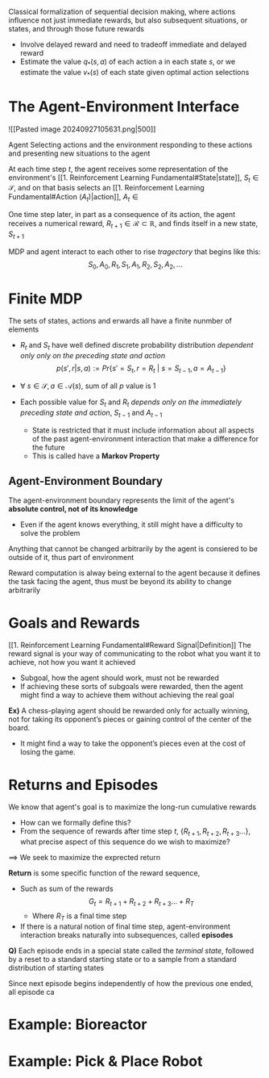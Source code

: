 Classical formalization of sequential decision making, where actions influence not just immediate rewards, but also subsequent situations, or states, and through those future rewards
- Involve delayed reward and need to tradeoff immediate and delayed reward
- Estimate the value $q_{*}(s,a)$ of each action a in each state $s$, or we estimate the value $v_{*}(s)$ of each state given optimal action selections

# The Agent-Environment Interface

![[Pasted image 20240927105631.png|500]]

Agent Selecting actions and the environment responding to these actions and presenting new situations to the agent

At each time step $t$, the agent receives some representation of the environment's [[1. Reinforcement Learning Fundamental#State|state]], $S_{t}\in \mathcal{S}$, and on that basis selects an [[1. Reinforcement Learning Fundamental#Action $(A_{t})$|action]], $A_{t}\in\mathcal{}$

One time step later, in part as a consequence of its action, the agent receives a numerical reward, $R_{t+1}\in\mathcal{R}\subset\mathbb{R}$, and finds itself in a new state, $S_{t+1}$

MDP and agent interact to each other to rise *tragectory* that begins like this:
$$S_{0}, A_{0}, R_{1}, S_{1}, A_{1}, R_{2}, S_{2}, A_{2}, \dots$$

# Finite MDP
The sets of states, actions and erwards all have a finite nunmber of elements
- $R_{t}$ and $S_{t}$ have well defined discrete probability distribution *dependent only only on the preceding state and action*
$$p(s',r |s,a) := Pr\{s'=S_{t}, r=R_{t}\text{ | }s=S_{t-1}, a=A_{t-1}\}$$

- $\forall \text{ }s\in\mathcal{S}, a\in\mathcal{A}(s)$, sum of all $p$ value is 1
- Each possible value for $S_{t}$ and $R_{t}$ *depends only on the immediately preceding state and action*, $S_{t-1}$ and $A_{t-1}$
	- State is restricted that it must include information about all aspects of the past agent-environment interaction that make a difference for the future
	- This is called have a **Markov Property**

## Agent-Environment Boundary
The agent-environment boundary represents the limit of the agent's **absolute control, not of its knowledge**
- Even if the agent knows everything, it still might have a difficulty to solve the problem

Anything that cannot be changed arbitrarily by the agent is consiered to be outside of it, thus part of environment

Reward computation is alway being external to the agent because it defines the task facing the agent, thus must be beyond its ability to change arbitrarily

# Goals and Rewards
[[1. Reinforcement Learning Fundamental#Reward Signal|Definition]]
The reward signal is your way of communicating to the robot what you want it to achieve, not how you want it achieved
- Subgoal, how the agent should work, must not be rewarded
- If achieving these sorts of subgoals were rewarded, then the agent might find a way to achieve them without achieving the real goal

**Ex)**
A chess-playing agent should be rewarded only for actually winning, not for taking its opponent’s pieces or gaining control of the center of the board.
- It might find a way to take the opponent’s pieces even at the cost of losing the game.

# Returns and Episodes
We know that agent's goal is to maximize the long-run cumulative rewards
- How can we formally define this?
- From the sequence of rewards after time step $t$, $\{R_{t+1}, R_{t+2}, R_{t+3}\dots\}$, what precise aspect of this sequence do we wish to maximize?

 $\implies$ We seek to maximize the exprected return 

**Return** is some specific function of the reward sequence, 
- Such as sum of the rewards$$G_{t}=R_{t+1}+ R_{t+2}+R_{t+3}\dots+R_{T}$$
	- Where $R_{T}$ is a final time step
- If there is a natural notion of final time step, agent-environment interaction breaks naturally into subsequences, called **episodes**

**Q)**
Each episode ends in a special state called the *terminal state*, followed by a reset to a standard starting state or to a sample from a standard distribution of starting states

Since next episode begins independently of how the previous one ended, all episode ca

# Example: Bioreactor

# Example: Pick & Place Robot